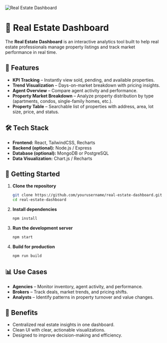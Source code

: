![Real Estate Dashboard](https://github.com/user-attachments/assets/8d6d2101-3104-4a0d-8db2-9b74c98522e8)
# 🏡 Real Estate Dashboard
The **Real Estate Dashboard** is an interactive analytics tool built to help real estate professionals manage property listings and track market performance in real time.

## 🔑 Features
* **KPI Tracking** – Instantly view sold, pending, and available properties.
* **Trend Visualization** – Days-on-market breakdown with pricing insights.
* **Agent Overview** – Compare agent activity and performance.
* **Property Market Breakdown** – Analyze property distribution by type (apartments, condos, single-family homes, etc.).
* **Property Table** – Searchable list of properties with address, area, lot size, price, and status.

## 🛠️ Tech Stack
* **Frontend:** React, TailwindCSS, Recharts
* **Backend (optional):** Node.js / Express
* **Database (optional):** MongoDB or PostgreSQL
* **Data Visualization:** Chart.js / Recharts

## 🚀 Getting Started

1. **Clone the repository**

   ```bash
   git clone https://github.com/yourusername/real-estate-dashboard.git
   cd real-estate-dashboard
   ```

2. **Install dependencies**

   ```bash
   npm install
   ```

3. **Run the development server**

   ```bash
   npm start
   ```

4. **Build for production**

   ```bash
   npm run build
   ```

## 📊 Use Cases
* **Agencies** – Monitor inventory, agent activity, and performance.
* **Brokers** – Track deals, market trends, and pricing shifts.
* **Analysts** – Identify patterns in property turnover and value changes.

## 📌 Benefits
* Centralized real estate insights in one dashboard.
* Clean UI with clear, actionable visualizations.
* Designed to improve decision-making and efficiency.

